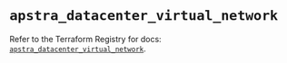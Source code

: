 # `apstra_datacenter_virtual_network`

Refer to the Terraform Registry for docs: [`apstra_datacenter_virtual_network`](https://registry.terraform.io/providers/juniper/apstra/0.94.0/docs/resources/datacenter_virtual_network).

